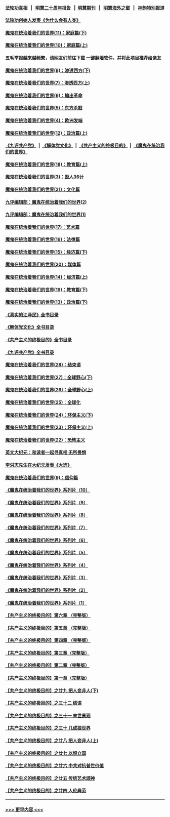 #### [法轮功真相](https://github.com/gfw-breaker/truth/blob/master/README.md?t=0) &nbsp;&nbsp;|&nbsp;&nbsp; [明慧二十周年报告](https://github.com/gfw-breaker/mh-reports/blob/master/README.md?t=0) &nbsp;&nbsp;|&nbsp;&nbsp;[明慧期刊](https://github.com/gfw-breaker/mh-qikan) &nbsp;&nbsp;|&nbsp;&nbsp; [明慧海外之窗](https://github.com/gfw-breaker/mh-news/blob/master/README.md?t=0) &nbsp;&nbsp;|&nbsp;&nbsp; [神韵特别报道](https://github.com/gfw-breaker/mh-news/blob/master/shenyun.md?t=0)
#### [法轮功创始人发表《为什么会有人类》](../pages/nsc422/n13912117.md?t=02211843) 
#### [魔鬼在统治着我们的世界(11)：家庭篇(下)](../pages/nsc422/n10440961.md?t=02211843) 
#### [魔鬼在统治着我们的世界(10)：家庭篇(上)](../pages/nsc422/n10435448.md?t=02211843) 
#### 五毛举报越来越频繁，请网友们前往下载 [一键翻墙软件](https://github.com/gfw-breaker/ssr-accounts)，并将此项目推荐给亲友
#### [魔鬼在统治着我们的世界(8)：渗透西方(下)](../pages/nsc422/n10429603.md?t=02211843) 
#### [魔鬼在统治着我们的世界(7)：渗透西方(上)](../pages/nsc422/n10426013.md?t=02211843) 
#### [魔鬼在统治着我们的世界(6)：输出革命](../pages/nsc422/n10421536.md?t=02211843) 
#### [魔鬼在统治着我们的世界(5)：东方杀戮](../pages/nsc422/n10417707.md?t=02211843) 
#### [魔鬼在统治着我们的世界(4)：欧洲发端](../pages/nsc422/n10414890.md?t=02211843) 
#### [魔鬼在统治着我们的世界(12)：政治篇(上)](../pages/nsc422/n10444576.md?t=02211843) 
#### [《九评共产党》](https://github.com/begood0513/9ping.md/blob/master/README.md) &nbsp;|&nbsp; [《解体党文化》](../../../../jtdwh.md/blob/master/README.md)  &nbsp;|&nbsp; [《共产主义的终极目的》](../../../../gczydzjmd.md/blob/master/README.md) &nbsp;|&nbsp; [《魔鬼在统治我们的世界》](../../../../mgztzwmdsj.md/blob/master/README.md) 
#### [魔鬼在统治着我们的世界(18)：教育篇(上)](../pages/nsc422/n10526970.md?t=02211843) 
#### [魔鬼在统治着我们的世界(3)：毁人36计](../pages/nsc422/n10411583.md?t=02211843) 
#### [魔鬼在统治着我们的世界(21)：文化篇](../pages/nsc422/n10597706.md?t=02211843) 
#### [九评编辑部：魔鬼在统治着我们的世界(2)](../pages/nsc422/n10410036.md?t=02211843) 
#### [九评编辑部：魔鬼在统治着我们的世界(1)](../pages/nsc422/n10406825.md?t=02211843) 
#### [魔鬼在统治着我们的世界(17)：艺术篇](../pages/nsc422/n10499093.md?t=02211843) 
#### [魔鬼在统治着我们的世界(16)：法律篇](../pages/nsc422/n10485969.md?t=02211843) 
#### [魔鬼在统治着我们的世界(15)：经济篇(下)](../pages/nsc422/n10469975.md?t=02211843) 
#### [魔鬼在统治着我们的世界(20)：媒体篇](../pages/nsc422/n10586579.md?t=02211843) 
#### [魔鬼在统治着我们的世界(14)：经济篇(上)](../pages/nsc422/n10457370.md?t=02211843) 
#### [魔鬼在统治着我们的世界(19)：教育篇(下)](../pages/nsc422/n10564808.md?t=02211843) 
#### [魔鬼在统治着我们的世界(13)：政治篇(下)](../pages/nsc422/n10448270.md?t=02211843) 
#### [《真实的江泽民》全书目录](../pages/nsc422/n13721399.md?t=02211843) 
#### [《解体党文化》全书目录](../pages/nsc422/n13721157.md?t=02211843) 
#### [《共产主义的终极目的》全书目录](../pages/nsc422/n13721048.md?t=02211843) 
#### [《九评共产党》全书目录](../pages/nsc422/n13708085.md?t=02211843) 
#### [魔鬼在统治着我们的世界(28)：结束语](../pages/nsc422/n10936246.md?t=02211843) 
#### [魔鬼在统治着我们的世界(27)：全球野心(下)](../pages/nsc422/n10928319.md?t=02211843) 
#### [魔鬼在统治着我们的世界(26)：全球野心(上)](../pages/nsc422/n10900318.md?t=02211843) 
#### [魔鬼在统治着我们的世界(25)：全球化](../pages/nsc422/n10788205.md?t=02211843) 
#### [魔鬼在统治着我们的世界(24)：环保主义(下)](../pages/nsc422/n10695307.md?t=02211843) 
#### [魔鬼在统治着我们的世界(23)：环保主义(上)](../pages/nsc422/n10688613.md?t=02211843) 
#### [魔鬼在统治着我们的世界(22)：恐怖主义](../pages/nsc422/n10614727.md?t=02211843) 
#### [英文大纪元：和读者一起寻真相 无所畏惧](../pages/nsc422/n12542027.md?t=02211843) 
#### [李洪志先生在大纪元发表《大选》](../pages/nsc422/n12534746.md?t=02211843) 
#### [魔鬼在统治着我们的世界(9)：信仰篇](../pages/nsc422/n10432159.md?t=02211843) 
#### [《魔鬼在统治着我们的世界》系列片（10）](../pages/nsc422/n12292670.md?t=02211843) 
#### [《魔鬼在统治着我们的世界》系列片（9）](../pages/nsc422/n12290859.md?t=02211843) 
#### [《魔鬼在统治着我们的世界》系列片（8）](../pages/nsc422/n12287445.md?t=02211843) 
#### [《魔鬼在统治着我们的世界》系列片（7）](../pages/nsc422/n12283425.md?t=02211843) 
#### [《魔鬼在统治着我们的世界》系列片（6）](../pages/nsc422/n12282314.md?t=02211843) 
#### [《魔鬼在统治着我们的世界》系列片（5）](../pages/nsc422/n12281419.md?t=02211843) 
#### [《魔鬼在统治着我们的世界》系列片（4）](../pages/nsc422/n12274024.md?t=02211843) 
#### [《魔鬼在统治着我们的世界》系列片（3）](../pages/nsc422/n12271322.md?t=02211843) 
#### [《魔鬼在统治着我们的世界》系列片（2）](../pages/nsc422/n12269049.md?t=02211843) 
#### [《魔鬼在统治着我们的世界》系列片（1）](../pages/nsc422/n12267575.md?t=02211843) 
#### [【共产主义的终极目的】第六章 （完整版）](../pages/nsc422/n11428913.md?t=02211843) 
#### [【共产主义的终极目的】第五章 （完整版）](../pages/nsc422/n11428912.md?t=02211843) 
#### [【共产主义的终极目的】第四章 （完整版）](../pages/nsc422/n11428907.md?t=02211843) 
#### [【共产主义的终极目的】第三章（完整版）](../pages/nsc422/n11428848.md?t=02211843) 
#### [【共产主义的终极目的】第二章（完整版）](../pages/nsc422/n11428831.md?t=02211843) 
#### [【共产主义的终极目的】第一章（完整版）](../pages/nsc422/n11417651.md?t=02211843) 
#### [【共产主义的终极目的】之廿九 把人变非人(下)](../pages/nsc422/n11344140.md?t=02211843) 
#### [【共产主义的终极目的】之三十二 结语](../pages/nsc422/n11360535.md?t=02211843) 
#### [【共产主义的终极目的】之三十一 末世景观](../pages/nsc422/n11351129.md?t=02211843) 
#### [【共产主义的终极目的】之三十 几成狼世界](../pages/nsc422/n11348280.md?t=02211843) 
#### [【共产主义的终极目的】之廿八 把人变非人(上)](../pages/nsc422/n11340492.md?t=02211843) 
#### [【共产主义的终极目的】之廿七 以恨立国](../pages/nsc422/n11336944.md?t=02211843) 
#### [【共产主义的终极目的】之廿六 中共对抗普世价值](../pages/nsc422/n11324785.md?t=02211843) 
#### [【共产主义的终极目的】之廿五 传统艺术颂神](../pages/nsc422/n11296396.md?t=02211843) 
#### [【共产主义的终极目的】之廿四 人伦典范](../pages/nsc422/n11296397.md?t=02211843) 

----
#### [ >>> 更早内容 <<< ](../indexes/nsc422-earlier.md)
